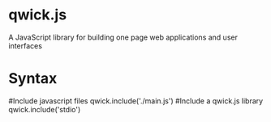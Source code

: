 # qwick.js
A JavaScript library for building one page web applications and user interfaces
# Syntax
#Include javascript files
qwick.include('./main.js')
#Include a qwick.js library
qwick.include('stdio')
